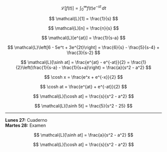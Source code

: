 

$$
\mathcal{L}[f(t)] = \int_0^\infty f(t)e^{-st} \, dt
$$

$$
\mathcal{L}[1] = \frac{1}{s}
$$

$$
\mathcal{L}[n] = \frac{n}{s}
$$

$$
\mathcal{L}[e^{at}] = \frac{1}{s-a}
$$

$$
\mathcal{L}\left[6 - 5e^t + 3e^{2t}\right] = \frac{6}{s} - \frac{5}{s-4} + \frac{3}{s-2}
$$

$$
\mathcal{L}[\sinh at] =  \frac{e^{at} - e^{-at}}{2} = \frac{1}{2}\left(\frac{1}{s-a} - \frac{1}{s+a}\right) = \frac{a}{s^2 - a^2}
$$







$$
\cosh x = \frac{e^x + e^{-x}}{2}
$$

$$
\cosh at = \frac{e^{at} + e^{-at}}{2}
$$

$$
\mathcal{L}[\cosh at] = \frac{s}{s^2 - a^2}
$$

$$
\mathcal{L}[\sinh 5t] = \frac{5}{s^2 - 25}
$$




-----

**Lunes 27:** Cuaderno  
**Martes 28:** Examen



$$
\mathcal{L}[\sinh at] = \frac{a}{s^2 - a^2}
$$

$$
\mathcal{L}[\cosh at] = \frac{s}{s^2 - a^2}
$$



